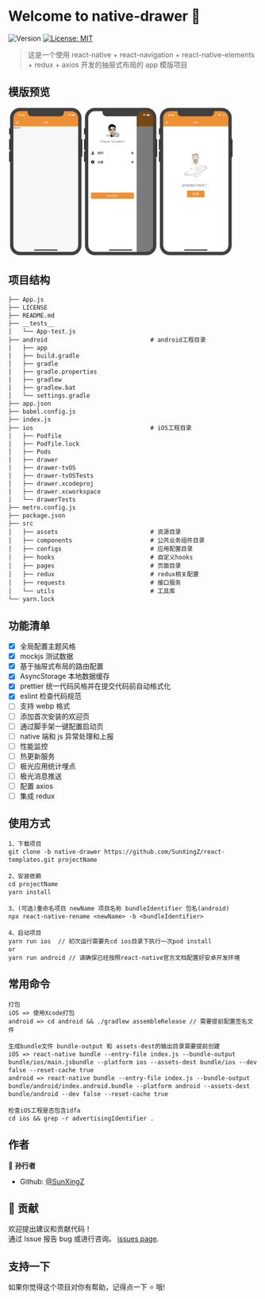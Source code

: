 # Welcome to native-drawer 👋

![Version](https://img.shields.io/badge/version-1.0.0-blue.svg?cacheSeconds=2592000)
[![License: MIT](https://img.shields.io/badge/License-MIT-yellow.svg)](#)

> 这是一个使用 react-native + react-navigation + react-native-elements + redux + axios 开发的抽屉式布局的 app 模版项目

## 模版预览

<img src="https://raw.githubusercontent.com/SunXingZ/react-templates/master/drawer_preview/31585750245_.pic.jpg" width="30%"><img src="https://raw.githubusercontent.com/SunXingZ/react-templates/master/drawer_preview/41585750245_.pic.jpg" width="30%"><img src="https://raw.githubusercontent.com/SunXingZ/react-templates/master/drawer_preview/51585789781_.pic.jpg" width="30%">

## 项目结构

```
├── App.js
├── LICENSE
├── README.md
├── __tests__
│   └── App-test.js
├── android                             # android工程目录
│   ├── app
│   ├── build.gradle
│   ├── gradle
│   ├── gradle.properties
│   ├── gradlew
│   ├── gradlew.bat
│   └── settings.gradle
├── app.json
├── babel.config.js
├── index.js
├── ios                                 # iOS工程目录
│   ├── Podfile
│   ├── Podfile.lock
│   ├── Pods
│   ├── drawer
│   ├── drawer-tvOS
│   ├── drawer-tvOSTests
│   ├── drawer.xcodeproj
│   ├── drawer.xcworkspace
│   └── drawerTests
├── metro.config.js
├── package.json
├── src
│   ├── assets                          # 资源目录
│   ├── components                      # 公共业务组件目录
│   ├── configs                         # 应用配置目录
│   ├── hooks                           # 自定义hooks
│   ├── pages                           # 页面目录
│   ├── redux                           # redux相关配置
│   ├── requests                        # 接口服务
│   └── utils                           # 工具库
└── yarn.lock
```

## 功能清单

-   [x] 全局配置主题风格
-   [x] mockjs 测试数据
-   [x] 基于抽屉式布局的路由配置
-   [x] AsyncStorage 本地数据缓存
-   [x] prettier 统一代码风格并在提交代码前自动格式化
-   [x] eslint 检查代码规范
-   [ ] 支持 webp 格式
-   [ ] 添加首次安装的欢迎页
-   [ ] 通过脚手架一键配置启动页
-   [ ] native 端和 js 异常处理和上报
-   [ ] 性能监控
-   [ ] 热更新服务
-   [ ] 极光应用统计埋点
-   [ ] 极光消息推送
-   [ ] 配置 axios
-   [ ] 集成 redux

## 使用方式

```
1、下载项目
git clone -b native-drawer https://github.com/SunXingZ/react-templates.git projectName

2、安装依赖
cd projectName
yarn install

3、(可选)重命名项目 newName 项目名称 bundleIdentifier 包名(android)
npx react-native-rename <newName> -b <bundleIdentifier>

4、启动项目
yarn run ios  // 初次运行需要先cd ios目录下执行一次pod install
or
yarn run android // 请确保已经按照react-native官方文档配置好安卓开发环境
```

## 常用命令

```
打包
iOS => 使用Xcode打包
android => cd android && ./gradlew assembleRelease // 需要提前配置签名文件

生成bundle文件 bundle-output 和 assets-dest的输出目录需要提前创建
iOS => react-native bundle --entry-file index.js --bundle-output bundle/ios/main.jsbundle --platform ios --assets-dest bundle/ios --dev false --reset-cache true
android => react-native bundle --entry-file index.js --bundle-output bundle/android/index.android.bundle --platform android --assets-dest bundle/android --dev false --reset-cache true

检查iOS工程是否包含idfa
cd ios && grep -r advertisingIdentifier .
```

## 作者

👤 **孙行者**

-   Github: [@SunXingZ](https://github.com/SunXingZ)

## 🤝 贡献

欢迎提出建议和贡献代码！<br />通过 Issue 报告 bug 或进行咨询。
[issues page](https://github.com/SunXingZ/react-templates/issues).

## 支持一下

如果你觉得这个项目对你有帮助，记得点一下 ⭐️ 哦!

